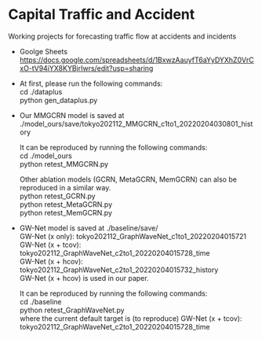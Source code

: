 # Capital Traffic and Accident
Working projects for forecasting traffic flow at accidents and incidents
* Goolge Sheets
 https://docs.google.com/spreadsheets/d/1BxwzAauyfT6aYyDYXhZ0VrCxO-tV94iYX8KYBjrIwrs/edit?usp=sharing

* At first, please run the following commands:  
  cd ./dataplus
  <br>python gen_dataplus.py
  
* Our MMGCRN model is saved at ./model_ours/save/tokyo202112_MMGCRN_c1to1_20220204030801_history
  
  It can be reproduced by running the following commands:
  <br>cd ./model_ours
  <br>python retest_MMGCRN.py
  
  Other ablation models (GCRN, MetaGCRN, MemGCRN) can also be reproduced in a similar way.
  <br>python retest_GCRN.py
  <br>python retest_MetaGCRN.py
  <br>python retest_MemGCRN.py

* GW-Net model is saved at ./baseline/save/
  <br> GW-Net (x only): tokyo202112_GraphWaveNet_c1to1_20220204015721
  <br> GW-Net (x + tcov): tokyo202112_GraphWaveNet_c2to1_20220204015728_time
  <br> GW-Net (x + hcov): tokyo202112_GraphWaveNet_c2to1_20220204015732_history
  <br> GW-Net (x + hcov) is used in our paper. 
  
  It can be reproduced by running the following commands:
  <br>cd ./baseline
  <br>python retest_GraphWaveNet.py
  <br>where the current default target is (to reproduce) GW-Net (x + tcov): tokyo202112_GraphWaveNet_c2to1_20220204015728_time
